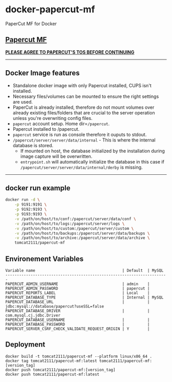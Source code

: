 # docker-papercut-mf
PaperCut MF for Docker 

## [Papercut MF](https://www.papercut.com/products/mf/)
**[PLEASE AGREE TO PAPERCUT'S TOS BEFORE CONTINUING](https://www.papercut.com/products/ng/manual/common/topics/license.html)**

-------

## Docker Image features
- Standalone docker image with only Papercut installed, CUPS isn't installed.
- Necessary files/volumes can be mounted to ensure the right settings are used.
- PaperCut is already installed, therefore do not mount volumes over already existing files/folders that are crucial to the server operation unless you're overwriting config files.
- `papercut` account setup. Home dir=`/papercut`.
- Papercut installed to /papercut.
- `papercut` service is run as console therefore it ouputs to stdout.
- `/papercut/server/server/data/internal` - This is where the internal database is stored.
    - If mounted on host, the database initialized by the installation during image capture will be overwritten.
    - `entrypoint.sh` will automatically initialize the database in this case if `/papercut/server/server/data/internal/derby` is missing.

-------

## docker run example
```bash
docker run -d \
    -p 9191:9191 \
    -p 9192:9193 \
    -p 9193:9193 \
    -v /path/on/host/to/conf:/papercut/server/data/conf \
    -v /path/on/host/to/logs:/papercut/server/logs \
    -v /path/on/host/to/custom:/papercut/server/custom \
    -v /path/on/host/to/backups:/papercut/server/data/backups \
    -v /path/on/host/to/archive:/papercut/server/data/archive \
    tomcat2111/papercut-mf
```

## Environement Variables

    Variable name                                      | Default  | MySQL 
    -----------------------------------------------------------------------
    PAPERCUT_ADMIN_USERNAME                            | admin    | 
    PAPERCUT_ADMIN_PASSWORD                            | papercut |
    PAPERCUT_REPORTS_LABEL                             | Local    |
    PAPERCUT_DATABASE_TYPE                             | Internal | MySQL
    PAPERCUT_DATABASE_URL                              |          | jdbc:mysql://database/papercut?useSSL=false
    PAPERCUT_DATABASE_DRIVER                           |          | com.mysql.cj.jdbc.Driver 
    PAPERCUT_DATABASE_USERNAME                         |          |
    PAPERCUT_DATABASE_PASSWORD                         |          |  
    PAPERCUT_SERVER_CSRF_CHECK_VALIDATE_REQUEST_ORIGIN | Y        |

## Deployment

    docker build -t tomcat2111/papercut-mf --platform linux/x86_64 .
    docker tag tomcat2111/papercut-mf:latest tomcat2111/papercut-mf:[version_tag]
    docker push tomcat2111/papercut-mf:[version_tag] 
    docker push tomcat2111/papercut-mf:latest 
